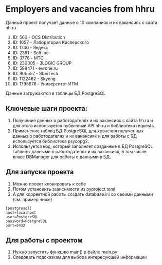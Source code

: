 # Employers and vacancies from hhru

Данный проект получает данные о 10 компаниях и их вакансиях с сайта hh.ru
1. ID: 566 - OCS Distribution 
2. ID: 1057 - Лаборатория Касперского 
3. ID: 1740 - Яндекс 
4. ID: 2381 - Softline  
5. ID: 3776 - МТС 
6. ID: 230005 - 3LOGIC GROUP 
7. ID: 598471 - evrone.ru 
8. ID: 906557 - SberTech 
9. ID: 1122462 - Skyeng 
10. ID: 1795976 - Университет ИТМ

Данные загружаются в таблицы БД PostgreSQL

## Ключевые шаги проекта:
1. Получение данных о работодателях и их вакансиях с сайта hh.ru и для этого используется публичный API hh.ru и библиотека requests. 
2. Применение таблиц БД PostgreSQL для хранения полученных данных о работодателях и их вакансиях и для работы с БД используется библиотека psycopg2. 
3. Используется код, который заполняет созданные в БД PostgreSQL таблицы данными о работодателях и их вакансиях, в том числе класс DBManager для работы с данными в БД.

## Для запуска проекта
1. Можно проект клонировать к себе
2. Потом установить зависимости из pyproject.toml 
3. А для корректной работы создать database.ini со своими данными (см. пример ниже)

```
[postgresql]
host=localhost
user=PostgreSQL
password=PostgreSQL
port=5432
```

## Для работы с проектом
1. Нужно запустить функцию main() в файле main.py
2. Следовать подсказкам для выбора интересующей информации
